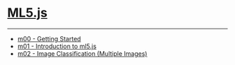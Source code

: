 # [ML5.js](https://ml5js.org/)


---

- [m00 - Getting Started](./ml5/m00.md)
- [m01 - Introduction to ml5.js](./ml5/m01.md)
- [m02 - Image Classification (Multiple Images)](./ml5/m02.md)
